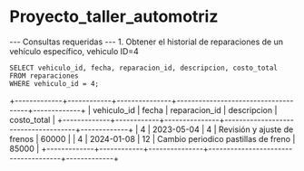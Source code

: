 # Proyecto_taller_automotriz

--- Consultas requeridas
--- 1. Obtener el historial de reparaciones de un vehículo específico, vehiculo ID=4

~~~mysql
SELECT vehiculo_id, fecha, reparacion_id, descripcion, costo_total
FROM reparaciones
WHERE vehiculo_id = 4;
~~~

+-------------+------------+---------------+-------------------------------------+-------------+
| vehiculo_id | fecha      | reparacion_id | descripcion                         | costo_total |
+-------------+------------+---------------+-------------------------------------+-------------+
|           4 | 2023-05-04 |             4 | Revisión y ajuste de frenos         |       60000 |
|           4 | 2024-01-08 |            12 | Cambio periodico pastillas de freno |       85000 |
+-------------+------------+---------------+-------------------------------------+-------------+



